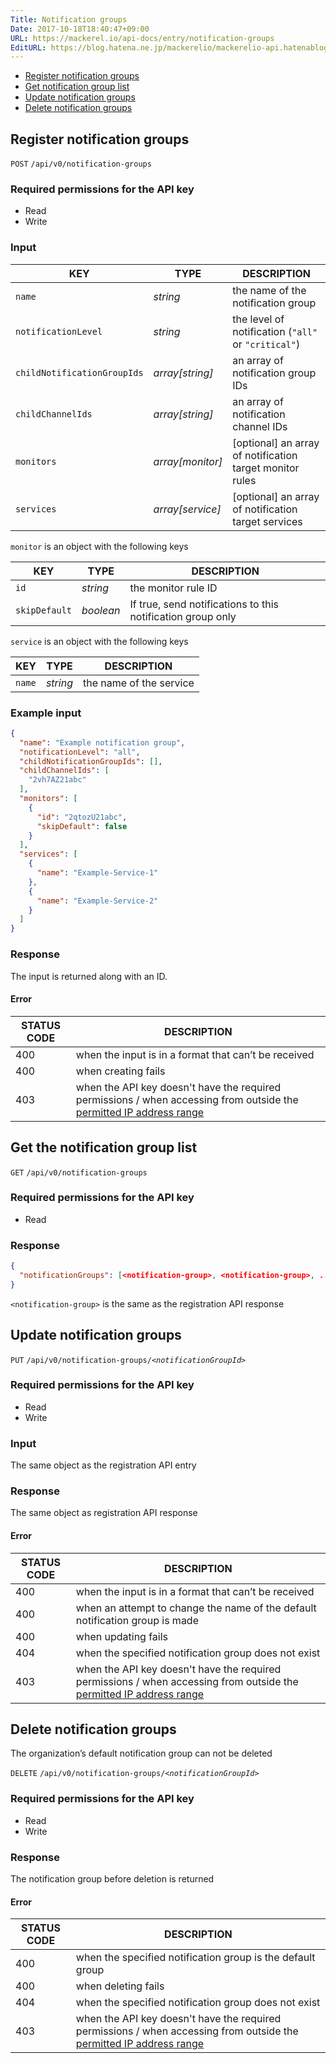 ```yaml
---
Title: Notification groups
Date: 2017-10-18T18:40:47+09:00
URL: https://mackerel.io/api-docs/entry/notification-groups
EditURL: https://blog.hatena.ne.jp/mackerelio/mackerelio-api.hatenablog.mackerel.io/atom/entry/8599973812309161198
---
```


<ul class="internal-nav">
  <li><a href="#create">Register notification groups</a></li>
  <li><a href="#get">Get notification group list</a></li>
  <li><a href="#update">Update notification groups</a></li>
  <li><a href="#delete">Delete notification groups</a></li>
</ul>


<h2 id="create">Register notification groups</h2>

<p class="type-post">
  <code>POST</code>
  <code>/api/v0/notification-groups</code>
</p>

### Required permissions for the API key

<ul class="api-key border-none">
  <li class="label-read">Read</li>
  <li class="label-write">Write</li>
</ul>

### Input

| KEY                         | TYPE             | DESCRIPTION                              |
| --------------------------- | ---------------- | ---------------------------------------- |
| `name`                      | *string*         | the name of the notification group                       |
| `notificationLevel`         | *string*         | the level of notification (`"all"` or `"critical"`) |
| `childNotificationGroupIds` | *array[string]*  | an array of notification group IDs           |
| `childChannelIds`           | *array[string]*  | an array of notification channel IDs         |
| `monitors`                  | *array[monitor]* | [optional] an array of notification target monitor rules    |
| `services`                  | *array[service]* | [optional] an array of notification target services      |

`monitor` is an object with the following keys

| KEY                         | TYPE             | DESCRIPTION                                    |
| --------------------------- | ---------------- | ---------------------------------------------- |
| `id`                        | *string*         | the monitor rule ID                                 |
| `skipDefault`               | *boolean*        | If true, send notifications to this notification group only |

`service` is an object with the following keys

| KEY                         | TYPE             | DESCRIPTION                              |
| --------------------------- | ---------------- | ---------------------------------------- |
| `name`                      | *string*         | the name of the service                          |

### Example input

```json
{
  "name": "Example notification group",
  "notificationLevel": "all",
  "childNotificationGroupIds": [],
  "childChannelIds": [
    "2vh7AZ21abc"
  ],
  "monitors": [
    {
      "id": "2qtozU21abc",
      "skipDefault": false
    }
  ],
  "services": [
    {
      "name": "Example-Service-1"
    },
    {
      "name": "Example-Service-2"
    }
  ]
}
```

### Response
The input is returned along with an ID.

#### Error

<table class="default api-error-table">
  <thead>
    <tr>
      <th class="status-code">STATUS CODE</th>
      <th class="description">DESCRIPTION</th>
    </tr>
  </thead>
  <tbody>
    <tr>
      <td>400</td>
      <td>when the input is in a format that can’t be received</td>
    </tr>
    <tr>
      <td>400</td>
      <td>when creating fails</td>
    </tr>
    <tr>
      <td>403</td>
      <td>when the API key doesn't have the required permissions / when accessing from outside the <a href="https://mackerel.io/docs/entry/faq/organization/ip-restriction" target="_blank">permitted IP address range</a></td>
    </tr>
  </tbody>
</table>

<h2 id="get">Get the notification group list</h2>

<p class="type-get">
  <code>GET</code>
  <code>/api/v0/notification-groups</code>
</p>

### Required permissions for the API key

<ul class="api-key border-none">
  <li class="label-read">Read</li>
</ul>

### Response

```json
{
  "notificationGroups": [<notification-group>, <notification-group>, ...]
}
```

`<notification-group>` is the same as the registration API response

<h2 id="update">Update notification groups</h2>

<p class="type-put">
  <code>PUT</code>
  <code>/api/v0/notification-groups/<em>&lt;notificationGroupId&gt</em></code>
</p>

### Required permissions for the API key

<ul class="api-key border-none">
  <li class="label-read">Read</li>
  <li class="label-write">Write</li>
</ul>

### Input

The same object as the registration API entry

### Response

The same object as registration API response

#### Error

<table class="default api-error-table">
  <thead>
    <tr>
      <th class="status-code">STATUS CODE</th>
      <th class="description">DESCRIPTION</th>
    </tr>
  </thead>
  <tbody>
    <tr>
      <td>400</td>
      <td>when the input is in a format that can’t be received</td>
    </tr>
    <tr>
      <td>400</td>
      <td>when an attempt to change the name of the default notification group is made</td>
    </tr>
    <tr>
      <td>400</td>
      <td>when updating fails</td>
    </tr>
    <tr>
      <td>404</td>
      <td>when the specified notification group does not exist</td>
    </tr>
    <tr>
      <td>403</td>
      <td>when the API key doesn't have the required permissions / when accessing from outside the <a href="https://mackerel.io/docs/entry/faq/organization/ip-restriction" target="_blank">permitted IP address range</a></td>
    </tr>
  </tbody>
</table>

<h2 id="delete">Delete notification groups</h2>
The organization’s default notification group can not be deleted

<p class="type-delete">
  <code>DELETE</code>
  <code>/api/v0/notification-groups/<em>&lt;notificationGroupId&gt</em></code>
</p>

### Required permissions for the API key

<ul class="api-key border-none">
  <li class="label-read">Read</li>
  <li class="label-write">Write</li>
</ul>

### Response

The notification group before deletion is returned

#### Error

<table class="default api-error-table">
  <thead>
    <tr>
      <th class="status-code">STATUS CODE</th>
      <th class="description">DESCRIPTION</th>
    </tr>
  </thead>
  <tbody>
    <tr>
      <td>400</td>
      <td>when the specified notification group is the default group</td>
    </tr>
    <tr>
      <td>400</td>
      <td>when deleting fails</td>
    </tr>
    <tr>
      <td>404</td>
      <td>when the specified notification group does not exist</td>
    </tr>
    <tr>
      <td>403</td>
      <td>when the API key doesn't have the required permissions / when accessing from outside the <a href="https://mackerel.io/docs/entry/faq/organization/ip-restriction" target="_blank">permitted IP address range</a></td>
    </tr>
  </tbody>
</table>
